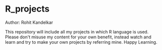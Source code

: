 # R_projects
Author: Rohit Kandelkar

This repository will include all my projects in which R language is used. Please don't misuse my content for your own benefit, instead watch and learn and try to make your own projects by referring mine. Happy Learning.
